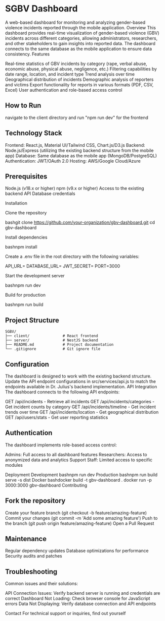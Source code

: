 # SGBV Dashboard
A web-based dashboard for monitoring and analyzing gender-based violence incidents reported through the mobile application.
Overview
This dashboard provides real-time visualization of gender-based violence (GBV) incidents across different categories, allowing administrators, researchers, and other stakeholders to gain insights into reported data. The dashboard connects to the same database as the mobile application to ensure data consistency.
Features

Real-time statistics of GBV incidents by category (rape, verbal abuse, economic abuse, physical abuse, negligence, etc.)
Filtering capabilities by date range, location, and incident type
Trend analysis over time
Geographical distribution of incidents
Demographic analysis of reporters and victims
Export functionality for reports in various formats (PDF, CSV, Excel)
User authentication and role-based access control

## How to Run
navigate to the client directory and run "npm run dev" for the frontend

## Technology Stack

Frontend: React.js, Material UI/Tailwind CSS, Chart.js/D3.js
Backend: Node.js/Express (utilizing the existing backend structure from the mobile app)
Database: Same database as the mobile app (MongoDB/PostgreSQL)
Authentication: JWT/OAuth 2.0
Hosting: AWS/Google Cloud/Azure

## Prerequisites

Node.js (v18.x or higher)
npm (v9.x or higher)
Access to the existing backend API
Database credentials

Installation

Clone the repository

bashgit clone https://github.com/your-organization/gbv-dashboard.git
cd gbv-dashboard

Install dependencies

bashnpm install

Create a .env file in the root directory with the following variables:

API_URL=<backend-api-url>
DATABASE_URL=<database-connection-string>
JWT_SECRET=<your-jwt-secret>
PORT=3000

Start the development server

bashnpm run dev

Build for production

bashnpm run build

## Project Structure
```
SGBV/
├── client/               # React frontend
├── server/               # NestJS backend
├── README.md             # Project documentation
└── .gitignore            # Git ignore file
```


## Configuration
The dashboard is designed to work with the existing backend structure. Update the API endpoint configurations in src/services/api.js to match the endpoints available in Dr. Julius's backend implementation.
API Integration
The dashboard connects to the following API endpoints:

GET /api/incidents - Retrieve all incidents
GET /api/incidents/categories - Get incident counts by category
GET /api/incidents/timeline - Get incident trends over time
GET /api/incidents/location - Get geographical distribution
GET /api/users/stats - Get user reporting statistics

## Authentication
The dashboard implements role-based access control:

Admins: Full access to all dashboard features
Researchers: Access to anonymized data and analytics
Support Staff: Limited access to specific modules

Deployment
Development
bashnpm run dev
Production
bashnpm run build
serve -s dist
Docker
bashdocker build -t gbv-dashboard .
docker run -p 3000:3000 gbv-dashboard
Contributing

## Fork the repository
Create your feature branch (git checkout -b feature/amazing-feature)
Commit your changes (git commit -m 'Add some amazing feature')
Push to the branch (git push origin feature/amazing-feature)
Open a Pull Request

## Maintenance

Regular dependency updates
Database optimizations for performance
Security audits and patches

## Troubleshooting
Common issues and their solutions:

API Connection Issues: Verify backend server is running and credentials are correct
Dashboard Not Loading: Check browser console for JavaScript errors
Data Not Displaying: Verify database connection and API endpoints

Contact
For technical support or inquiries, find out yourself
